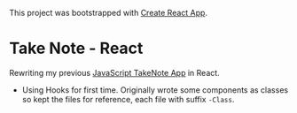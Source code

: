 This project was bootstrapped with [Create React App](https://github.com/facebook/create-react-app).

# Take Note - React 
Rewriting my previous [JavaScript TakeNote App](https://github.com/zarasyversen/takenote) in React.

- Using Hooks for first time. Originally wrote some components as classes so kept the files for reference, each file with suffix `-Class`. 
